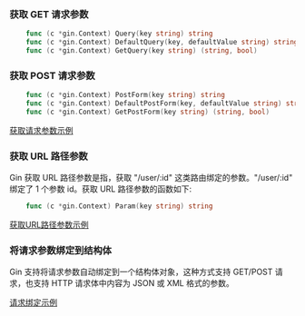 
### 获取 GET 请求参数

```go
    func (c *gin.Context) Query(key string) string
    func (c *gin.Context) DefaultQuery(key, defaultValue string) string
    func (c *gin.Context) GetQuery(key string) (string, bool)
```


### 获取 POST 请求参数

```go
    func (c *gin.Context) PostForm(key string) string
    func (c *gin.Context) DefaultPostForm(key, defaultValue string) string
    func (c *gin.Context) GetPostForm(key string) (string, bool)
```

[获取请求参数示例](t/02_PostForm.go)


### 获取 URL 路径参数

Gin 获取 URL 路径参数是指，获取 "/user/:id" 这类路由绑定的参数。"/user/:id" 绑定了 1 个参数 id。获取 URL 路径参数的函数如下:
```go
    func (c *gin.Context) Param(key string) string
```

[获取URL路径参数示例](t/01_router.go)


### 将请求参数绑定到结构体

Gin 支持将请求参数自动绑定到一个结构体对象，这种方式支持 GET/POST 请求，也支持 HTTP 请求体中内容为 JSON 或 XML 格式的参数。

[请求绑定示例](t/02_bindRequest.go)
